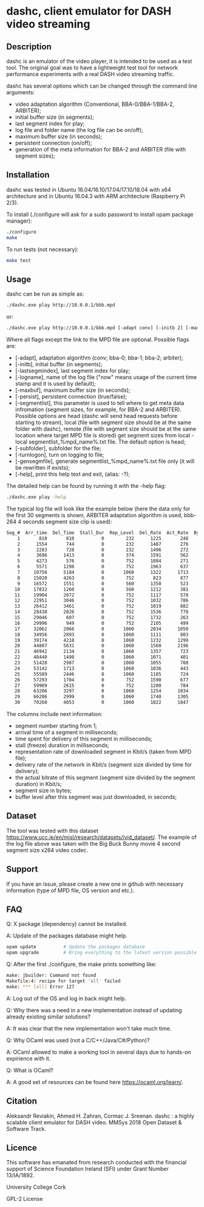 # dashc, client emulator for DASH video streaming

## Description

dashc is an emulator of the video player, it is intended to be used as a test tool. The original goal was to have a lightweight test tool for network performance experiments with a real DASH video streaming traffic.

dashc has several options which can be changed through the command line arguments:

* video adaptation algorithm (Conventional, BBA-0/BBA-1/BBA-2, ARBITER);
* initial buffer size (in segments);
* last segment index for play;
* log file and folder name (the log file can be on/off);
* maximum buffer size (in seconds);
* persistent connection (on/off);
* generation of the meta information for BBA-2 and ARBITER (file with segment sizes);

## Installation

dashc was tested in Ubuntu 16.04/16.10/17.04/17.10/18.04 with x64 architecture and in Ubuntu 16.04.3 with ARM architecture (Raspberry Pi 2/3).

To install (./configure will ask for a sudo password to install opam package manager):

```bash
./configure
make
```

To run tests (not necessary):

```bash
make test
```

## Usage

dashc can be run as simple as:

```bash
./dashc.exe play http://10.0.0.1/bbb.mpd
```

or:

```bash
./dashc.exe play http://10.0.0.1/bbb.mpd [-adapt conv] [-initb 2] [-maxbuf 60] [-persist true] [-turnlogon true] [-logname now] [-subfolder qwe]
```

Where all flags except the link to the MPD file are optional. Possible flags are:

* [-adapt], adaptation algorithm (conv; bba-0; bba-1; bba-2; arbiter);
* [-initb], initial buffer (in segments);
* [-lastsegmindex], last segment index for play;
* [-logname], name of the log file ("now" means usage of the current time stamp and it is used by default);
* [-maxbuf], maximum buffer size (in seconds);
* [-persist], persistent connection (true/false);
* [-segmentlist], this parameter is used to tell where to get meta data infromation (segment sizes, for example, for BBA-2 and ARBITER). Possible options are head (dashc will send head requests before starting to stream), local (file with segment size should be at the same folder with dashc), remote (file with segment size should be at the same location where target MPD file is stored) get segment sizes from  local - local segmentlist_%mpd_name%.txt file. The default option is head;
* [-subfolder], subfolder for the file;
* [-turnlogon], turn on logging to file;
* [-gensegmfile], generate segmentlist_%mpd_name%.txt file only (it will be rewritten if exists);
* [-help],  print this help text and exit, (alias: -?);

The detailed help can be found by running it with the -help flag:

```bash
./dashc.exe play -help
```

The typical log file will look like the example below (here the data only for the first 30 segments is shown, ARBITER adaptation algorithm is used, bbb-264 4 seconds segment size clip is used):

```bash
Seg_#  Arr_time  Del_Time  Stall_Dur  Rep_Level  Del_Rate  Act_Rate  Byte_Size  Buff_Level
    1       810       810          0        232      1225       248     124131       4.000
    2      1554       744          0        232      1487       276     138452       8.000
    3      2283       728          0        232      1496       272     136272      11.272
    4      3696      1413          0        374      1591       562     281170      13.858
    5      4273       576          0        752      1884       271     135890      17.282
    6      5571      1298          0        752      1963       637     318725      19.983
    7     10756      5184          0       1060      1322      1713     856959      18.799
    8     15020      4263          0        752       823       877     438974      18.535
    9     16572      1551          0        560      1350       523     261860      20.983
   10     17832      1260          0        560      1212       381     190970      23.723
   11     19904      2072          0        752      1117       578     289478      25.651
   12     22951      3046          0        752      1032       786     393344      26.605
   13     26412      3461          0        752      1019       882     441029      27.143
   14     28438      2026          0        752      1536       778     389046      29.117
   15     29046       607          0        752      1732       263     131513      32.510
   16     29996       949          0        752      2105       499     249943      35.560
   17     32062      2066          0       1060      2034      1050     525440      37.494
   18     34956      2893          0       1060      1111       803     401864      38.601
   19     39174      4218          0       1060      1232      1299     649641      38.382
   20     44807      5631          0       1060      1560      2196    1098391      36.750
   21     46942      2134          0       1060      1357       723     361990      38.616
   22     48440      1498          0       1060      1071       401     200595      41.118
   23     51428      2987          0       1060      1055       788     394241      42.130
   24     53142      1713          0       1060      1036       443     221995      44.416
   25     55589      2446          0       1060      1185       724     362490      45.970
   26     57293      1704          0        752      1590       677     338960      48.265
   27     59909      2615          0        752      1200       784     392369      49.649
   28     63206      3297          0       1060      1254      1034     517165      50.352
   29     66206      2999          0       1060      1740      1305     652588      51.353
   30     70260      4053          0       1060      1822      1847     923626      51.299
```

The columns include next information:

* segment number starting from 1;
* arrival time of a segment in milliseconds;
* time spent for delivery of this segment in milliseconds;
* stall (freeze) duration in milliseconds;
* representation rate of downloaded segment in Kbit/s (taken from MPD file);
* delivery rate of the network in Kbit/s (segment size divided by time for delivery);
* the actual bitrate of this segment (segment size divided by the segment duration) in Kbit/s;
* segment size in bytes;
* buffer level after this segment was just downloaded, in seconds;

## Dataset

The tool was tested with this dataset https://www.ucc.ie/en/misl/research/datasets/ivid_dataset/. The example of the log file above was taken with the Big Buck Bunny movie 4 second segment size x264 video codec.

## Support

If you have an issue, please create a new one in github with necessary information (type of MPD file, OS version and etc.).

## FAQ

Q: X package (dependency) cannot be installed.

A: Update of the packages database might help.

```bash
opam update          # Update the packages database
opam upgrade         # Bring everything to the latest version possible
```

Q: After the first ./configure, the make prints something like:

```bash
make: jbuilder: Command not found
Makefile:4: recipe for target 'all' failed
make: *** [all] Error 127
```

A: Log out of the OS and log in back might help.

Q: Why there was a need in a new implementation instead of updating already existing similar solutions?

A: It was clear that the new implementation won't take much time.

Q: Why OCaml was used (not a C/C++/Java/C#/Python)?

A: OCaml allowed to make a working tool in several days due to hands-on expirience with it.

Q: What is OCaml?

A: A good set of resources can be found here <https://ocaml.org/learn/>.

## Citation

Aleksandr Reviakin, Ahmed H. Zahran, Cormac J. Sreenan. dashc : a highly scalable client emulator for DASH video. MMSys 2018 Open Dataset & Software Track.

## Licence

This software has emanated from research conducted with the financial support of Science Foundation Ireland (SFI) under Grant Number 13/IA/1892.

University College Cork

GPL-2 License